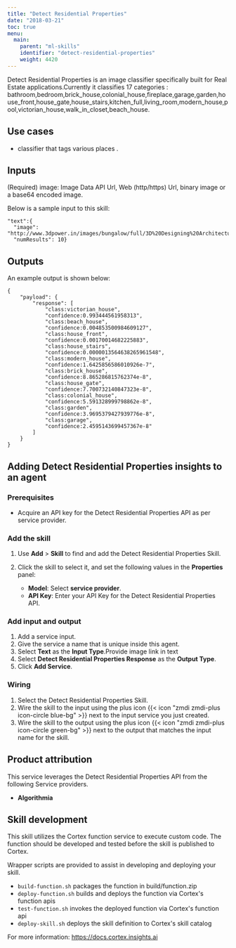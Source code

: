 ```yaml
---
title: "Detect Residential Properties"
date: "2018-03-21"
toc: true
menu:
  main:
    parent: "ml-skills"
    identifier: "detect-residential-properties"
    weight: 4420
---
```


Detect Residential Properties is an image classifier specifically built for Real Estate applications.Currently it classifies 17 categories : bathroom,bedroom,brick_house,colonial_house,fireplace,garage,garden,house_front,house_gate,house_stairs,kitchen_full,living_room,modern_house,pool,victorian_house,walk_in_closet,beach_house.
## Use cases

- classifier that tags various places .

## Inputs
(Required) image: Image Data API Url, Web (http/https) Url, binary image or a base64 encoded image.

Below is a sample input to this skill:

```
"text":{
  "image": "http://www.3dpower.in/images/bungalow/full/3D%20Designing%20Architectural%20Bungalow.jpg",
  "numResults": 10}
```
## Outputs

An example output is shown below:
```
{
    "payload": {
        "response": [
            "class:victorian_house",
            "confidence:0.993444561958313",
            "class:beach_house",
            "confidence:0.004853500984609127",
            "class:house_front",
            "confidence:0.00170014682225883",
            "class:house_stairs",
            "confidence:0.0000013564638265961548",
            "class:modern_house",
            "confidence:1.6425856586010926e-7",
            "class:brick_house",
            "confidence:8.865286815762374e-8",
            "class:house_gate",
            "confidence:7.700732140847323e-8",
            "class:colonial_house",
            "confidence:5.591328999798862e-8",
            "class:garden",
            "confidence:3.9695379427939776e-8",
            "class:garage",
            "confidence:2.4595143699457367e-8"
        ]
    }
}

```

## Adding Detect Residential Properties insights to an agent
### Prerequisites
* Acquire an API key for the Detect Residential Properties API as per service provider.

### Add the skill
1. Use **Add** > **Skill** to find and add the Detect Residential Properties Skill.
1. Click the skill to select it, and set the following values in the **Properties** panel:
 
    * **Model**: Select **service provider**.
    * **API Key**: Enter your API Key for the Detect Residential Properties API.

### Add input and output
1. Add a service input.
1. Give the service a name that is unique inside this agent.
1. Select **Text** as the **Input Type**.Provide image link in text
1. Select **Detect Residential Properties Response** as the **Output Type**.
1. Click **Add Service**.

### Wiring
1. Select the Detect Residential Properties Skill.
2. Wire the skill to the input using the plus icon {{< icon "zmdi zmdi-plus icon-circle blue-bg" >}} next to the input service you just created.
3. Wire the skill to the output using the plus icon {{< icon "zmdi zmdi-plus icon-circle green-bg" >}} next to the output that matches the input name for the skill.

## Product attribution
This service leverages the Detect Residential Properties API from the following Service providers.
* **Algorithmia**


## Skill development
This skill utilizes the Cortex function service to execute custom code.
The function should be developed and tested before the skill is published to Cortex.
  
Wrapper scripts are provided to assist in developing and deploying your skill.
* `build-function.sh` packages the function in build/function.zip
* `deploy-function.sh` builds and deploys the function via Cortex's function apis
* `test-function.sh` invokes the deployed function via Cortex's function api
* `deploy-skill.sh` deploys the skill definition to Cortex's skill catalog

For more information: https://docs.cortex.insights.ai
